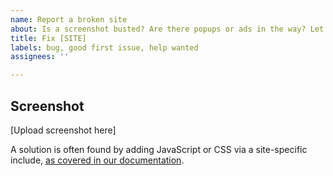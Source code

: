 ```yaml
---
name: Report a broken site
about: Is a screenshot busted? Are there popups or ads in the way? Let's get it fixed.
title: Fix [SITE]
labels: bug, good first issue, help wanted
assignees: ''

---
```


## Screenshot
[Upload screenshot here]

A solution is often found by adding JavaScript or CSS via a site-specific include, [as covered in our documentation](https://palewi.re/docs/news-homepages/adding.html#hide-ads-and-popups).
